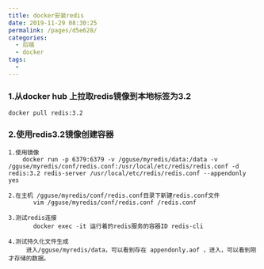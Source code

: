 ```yaml
---
title: docker安装redis
date: 2019-11-29 08:30:25
permalink: /pages/d5e628/
categories:
  - 后端
  - docker
tags:
  - 
---
```

### 1.从docker hub 上拉取redis镜像到本地标签为3.2

    docker pull redis:3.2

### 2.使用redis3.2镜像创建容器
```
1.使用镜像
    docker run -p 6379:6379 -v /gguse/myredis/data:/data -v /gguse/myredis/conf/redis.conf:/usr/local/etc/redis/redis.conf -d redis:3.2 redis-server /usr/local/etc/redis/redis.conf --appendonly yes
       
2.在主机 /gguse/myredis/conf/redis.conf目录下新建redis.conf文件
       vim /gguse/myredis/conf/redis.conf /redis.conf
       
3.测试redis连接
       docker exec -it 运行着的redis服务的容器ID redis-cli
       
4.测试持久化文件生成
     进入/gguse/myredis/data，可以看到存在 appendonly.aof ，进入，可以看到刚才存储的数据。
```    